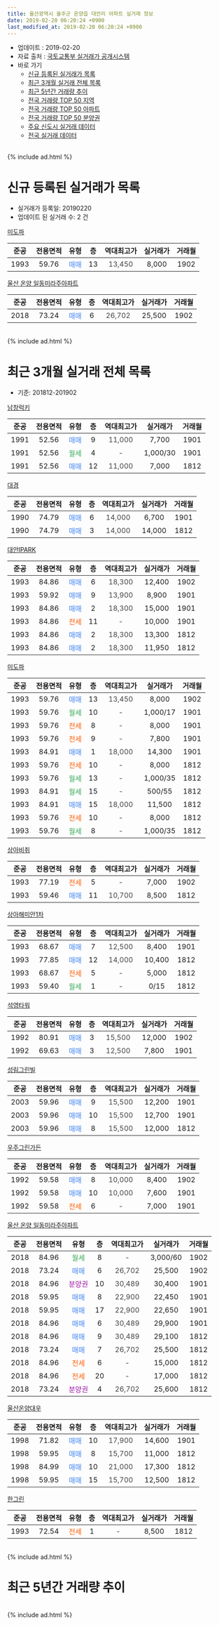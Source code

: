 ```yaml
---
title: 울산광역시 울주군 온양읍 대안리 아파트 실거래 정보
date: 2019-02-20 06:20:24 +0900
last_modified_at: 2019-02-20 06:20:24 +0900
---
```


* 업데이트 : 2019-02-20
* 자료 출처 : [국토교통부 실거래가 공개시스템](http://rt.molit.go.kr)
* 바로 가기
    * [신규 등록된 실거래가 목록](#신규-등록된-실거래가-목록)
    * [최근 3개월 실거래 전체 목록](#최근-3개월-실거래-전체-목록)
    * [최근 5년간 거래량 추이](#최근-5년간-거래량-추이)
    * [전국 거래량 TOP 50 지역](https://inasie.github.io/apt-trade-info/최근-3개월-전국에서-가장-거래가-많이-발생한-지역)
    * [전국 거래량 TOP 50 아파트](https://inasie.github.io/apt-trade-info/최근-3개월-전국에서-가장-거래가-많이-발생한-아파트)
    * [전국 거래량 TOP 50 분양권](https://inasie.github.io/apt-trade-info/최근-3개월-전국에서-가장-거래가-많이-발생한-분양권)
    * [주요 신도시 실거래 데이터](https://inasie.github.io/apt-trade-info/주요-신도시)
    * [전국 실거래 데이터](https://inasie.github.io/apt-trade-info/전국)
<br>
{% include ad.html %}
<br>

# 신규 등록된 실거래가 목록
* 실거래가 등록일: 20190220
* 업데이트 된 실거래 수: 2 건


[미도파](https://search.naver.com/search.naver?query=%EC%9A%B8%EC%82%B0%EA%B4%91%EC%97%AD%EC%8B%9C+%EC%9A%B8%EC%A3%BC%EA%B5%B0+%EC%98%A8%EC%96%91%EC%9D%8D+%EB%8C%80%EC%95%88%EB%A6%AC+%EB%AF%B8%EB%8F%84%ED%8C%8C)

|준공|전용면적|유형|층|역대최고가|실거래가|거래월|
|:---:|:---:|:---:|:---:|:---:|:---:|:---:|
|1993|59.76|<span style="color:#4285f3">매매</span>|13|<span style="color:#444444">13,450</span>|8,000|1902|

[울산 온양 일동미라주아파트](https://search.naver.com/search.naver?query=%EC%9A%B8%EC%82%B0%EA%B4%91%EC%97%AD%EC%8B%9C+%EC%9A%B8%EC%A3%BC%EA%B5%B0+%EC%98%A8%EC%96%91%EC%9D%8D+%EB%8C%80%EC%95%88%EB%A6%AC+%EC%9A%B8%EC%82%B0+%EC%98%A8%EC%96%91+%EC%9D%BC%EB%8F%99%EB%AF%B8%EB%9D%BC%EC%A3%BC%EC%95%84%ED%8C%8C%ED%8A%B8)

|준공|전용면적|유형|층|역대최고가|실거래가|거래월|
|:---:|:---:|:---:|:---:|:---:|:---:|:---:|
|2018|73.24|<span style="color:#4285f3">매매</span>|6|<span style="color:#444444">26,702</span>|25,500|1902|


<br>
{% include ad.html %}
<br>

# 최근 3개월 실거래 전체 목록
* 기준: 201812-201902


[남창럭키](https://search.naver.com/search.naver?query=%EC%9A%B8%EC%82%B0%EA%B4%91%EC%97%AD%EC%8B%9C+%EC%9A%B8%EC%A3%BC%EA%B5%B0+%EC%98%A8%EC%96%91%EC%9D%8D+%EB%8C%80%EC%95%88%EB%A6%AC+%EB%82%A8%EC%B0%BD%EB%9F%AD%ED%82%A4)

|준공|전용면적|유형|층|역대최고가|실거래가|거래월|
|:---:|:---:|:---:|:---:|:---:|:---:|:---:|
|1991|52.56|<span style="color:#4285f3">매매</span>|9|<span style="color:#444444">11,000</span>|7,700|1901|
|1991|52.56|<span style="color:#34a853">월세</span>|4|<span style="color:#444444">-</span>|1,000/30|1901|
|1991|52.56|<span style="color:#4285f3">매매</span>|12|<span style="color:#444444">11,000</span>|7,000|1812|

[대경](https://search.naver.com/search.naver?query=%EC%9A%B8%EC%82%B0%EA%B4%91%EC%97%AD%EC%8B%9C+%EC%9A%B8%EC%A3%BC%EA%B5%B0+%EC%98%A8%EC%96%91%EC%9D%8D+%EB%8C%80%EC%95%88%EB%A6%AC+%EB%8C%80%EA%B2%BD)

|준공|전용면적|유형|층|역대최고가|실거래가|거래월|
|:---:|:---:|:---:|:---:|:---:|:---:|:---:|
|1990|74.79|<span style="color:#4285f3">매매</span>|6|<span style="color:#444444">14,000</span>|6,700|1901|
|1990|74.79|<span style="color:#4285f3">매매</span>|3|<span style="color:#444444">14,000</span>|14,000|1812|

[대안IPARK](https://search.naver.com/search.naver?query=%EC%9A%B8%EC%82%B0%EA%B4%91%EC%97%AD%EC%8B%9C+%EC%9A%B8%EC%A3%BC%EA%B5%B0+%EC%98%A8%EC%96%91%EC%9D%8D+%EB%8C%80%EC%95%88%EB%A6%AC+%EB%8C%80%EC%95%88IPARK)

|준공|전용면적|유형|층|역대최고가|실거래가|거래월|
|:---:|:---:|:---:|:---:|:---:|:---:|:---:|
|1993|84.86|<span style="color:#4285f3">매매</span>|6|<span style="color:#444444">18,300</span>|12,400|1902|
|1993|59.92|<span style="color:#4285f3">매매</span>|9|<span style="color:#444444">13,900</span>|8,900|1901|
|1993|84.86|<span style="color:#4285f3">매매</span>|2|<span style="color:#444444">18,300</span>|15,000|1901|
|1993|84.86|<span style="color:#ff5a00">전세</span>|11|<span style="color:#444444">-</span>|10,000|1901|
|1993|84.86|<span style="color:#4285f3">매매</span>|2|<span style="color:#444444">18,300</span>|13,300|1812|
|1993|84.86|<span style="color:#4285f3">매매</span>|2|<span style="color:#444444">18,300</span>|11,950|1812|

[미도파](https://search.naver.com/search.naver?query=%EC%9A%B8%EC%82%B0%EA%B4%91%EC%97%AD%EC%8B%9C+%EC%9A%B8%EC%A3%BC%EA%B5%B0+%EC%98%A8%EC%96%91%EC%9D%8D+%EB%8C%80%EC%95%88%EB%A6%AC+%EB%AF%B8%EB%8F%84%ED%8C%8C)

|준공|전용면적|유형|층|역대최고가|실거래가|거래월|
|:---:|:---:|:---:|:---:|:---:|:---:|:---:|
|1993|59.76|<span style="color:#4285f3">매매</span>|13|<span style="color:#444444">13,450</span>|8,000|1902|
|1993|59.76|<span style="color:#34a853">월세</span>|10|<span style="color:#444444">-</span>|1,000/17|1901|
|1993|59.76|<span style="color:#ff5a00">전세</span>|8|<span style="color:#444444">-</span>|8,000|1901|
|1993|59.76|<span style="color:#ff5a00">전세</span>|9|<span style="color:#444444">-</span>|7,800|1901|
|1993|84.91|<span style="color:#4285f3">매매</span>|1|<span style="color:#444444">18,000</span>|14,300|1901|
|1993|59.76|<span style="color:#ff5a00">전세</span>|10|<span style="color:#444444">-</span>|8,000|1812|
|1993|59.76|<span style="color:#34a853">월세</span>|13|<span style="color:#444444">-</span>|1,000/35|1812|
|1993|84.91|<span style="color:#34a853">월세</span>|15|<span style="color:#444444">-</span>|500/55|1812|
|1993|84.91|<span style="color:#4285f3">매매</span>|15|<span style="color:#444444">18,000</span>|11,500|1812|
|1993|59.76|<span style="color:#ff5a00">전세</span>|10|<span style="color:#444444">-</span>|8,000|1812|
|1993|59.76|<span style="color:#34a853">월세</span>|8|<span style="color:#444444">-</span>|1,000/35|1812|

[상아비취](https://search.naver.com/search.naver?query=%EC%9A%B8%EC%82%B0%EA%B4%91%EC%97%AD%EC%8B%9C+%EC%9A%B8%EC%A3%BC%EA%B5%B0+%EC%98%A8%EC%96%91%EC%9D%8D+%EB%8C%80%EC%95%88%EB%A6%AC+%EC%83%81%EC%95%84%EB%B9%84%EC%B7%A8)

|준공|전용면적|유형|층|역대최고가|실거래가|거래월|
|:---:|:---:|:---:|:---:|:---:|:---:|:---:|
|1993|77.19|<span style="color:#ff5a00">전세</span>|5|<span style="color:#444444">-</span>|7,000|1902|
|1993|59.46|<span style="color:#4285f3">매매</span>|11|<span style="color:#444444">10,700</span>|8,500|1812|

[상아해미안1차](https://search.naver.com/search.naver?query=%EC%9A%B8%EC%82%B0%EA%B4%91%EC%97%AD%EC%8B%9C+%EC%9A%B8%EC%A3%BC%EA%B5%B0+%EC%98%A8%EC%96%91%EC%9D%8D+%EB%8C%80%EC%95%88%EB%A6%AC+%EC%83%81%EC%95%84%ED%95%B4%EB%AF%B8%EC%95%881%EC%B0%A8)

|준공|전용면적|유형|층|역대최고가|실거래가|거래월|
|:---:|:---:|:---:|:---:|:---:|:---:|:---:|
|1993|68.67|<span style="color:#4285f3">매매</span>|7|<span style="color:#444444">12,500</span>|8,400|1901|
|1993|77.85|<span style="color:#4285f3">매매</span>|12|<span style="color:#444444">14,000</span>|10,400|1812|
|1993|68.67|<span style="color:#ff5a00">전세</span>|5|<span style="color:#444444">-</span>|5,000|1812|
|1993|59.40|<span style="color:#34a853">월세</span>|1|<span style="color:#444444">-</span>|0/15|1812|

[석영타워](https://search.naver.com/search.naver?query=%EC%9A%B8%EC%82%B0%EA%B4%91%EC%97%AD%EC%8B%9C+%EC%9A%B8%EC%A3%BC%EA%B5%B0+%EC%98%A8%EC%96%91%EC%9D%8D+%EB%8C%80%EC%95%88%EB%A6%AC+%EC%84%9D%EC%98%81%ED%83%80%EC%9B%8C)

|준공|전용면적|유형|층|역대최고가|실거래가|거래월|
|:---:|:---:|:---:|:---:|:---:|:---:|:---:|
|1992|80.91|<span style="color:#4285f3">매매</span>|3|<span style="color:#444444">15,500</span>|12,000|1902|
|1992|69.63|<span style="color:#4285f3">매매</span>|3|<span style="color:#444444">12,500</span>|7,800|1901|

[성림그린빌](https://search.naver.com/search.naver?query=%EC%9A%B8%EC%82%B0%EA%B4%91%EC%97%AD%EC%8B%9C+%EC%9A%B8%EC%A3%BC%EA%B5%B0+%EC%98%A8%EC%96%91%EC%9D%8D+%EB%8C%80%EC%95%88%EB%A6%AC+%EC%84%B1%EB%A6%BC%EA%B7%B8%EB%A6%B0%EB%B9%8C)

|준공|전용면적|유형|층|역대최고가|실거래가|거래월|
|:---:|:---:|:---:|:---:|:---:|:---:|:---:|
|2003|59.96|<span style="color:#4285f3">매매</span>|9|<span style="color:#444444">15,500</span>|12,200|1901|
|2003|59.96|<span style="color:#4285f3">매매</span>|10|<span style="color:#444444">15,500</span>|12,700|1901|
|2003|59.96|<span style="color:#4285f3">매매</span>|8|<span style="color:#444444">15,500</span>|12,000|1812|

[우주그린가든](https://search.naver.com/search.naver?query=%EC%9A%B8%EC%82%B0%EA%B4%91%EC%97%AD%EC%8B%9C+%EC%9A%B8%EC%A3%BC%EA%B5%B0+%EC%98%A8%EC%96%91%EC%9D%8D+%EB%8C%80%EC%95%88%EB%A6%AC+%EC%9A%B0%EC%A3%BC%EA%B7%B8%EB%A6%B0%EA%B0%80%EB%93%A0)

|준공|전용면적|유형|층|역대최고가|실거래가|거래월|
|:---:|:---:|:---:|:---:|:---:|:---:|:---:|
|1992|59.58|<span style="color:#4285f3">매매</span>|8|<span style="color:#444444">10,000</span>|8,400|1902|
|1992|59.58|<span style="color:#4285f3">매매</span>|10|<span style="color:#444444">10,000</span>|7,600|1901|
|1992|59.58|<span style="color:#ff5a00">전세</span>|6|<span style="color:#444444">-</span>|7,000|1901|

[울산 온양 일동미라주아파트](https://search.naver.com/search.naver?query=%EC%9A%B8%EC%82%B0%EA%B4%91%EC%97%AD%EC%8B%9C+%EC%9A%B8%EC%A3%BC%EA%B5%B0+%EC%98%A8%EC%96%91%EC%9D%8D+%EB%8C%80%EC%95%88%EB%A6%AC+%EC%9A%B8%EC%82%B0+%EC%98%A8%EC%96%91+%EC%9D%BC%EB%8F%99%EB%AF%B8%EB%9D%BC%EC%A3%BC%EC%95%84%ED%8C%8C%ED%8A%B8)

|준공|전용면적|유형|층|역대최고가|실거래가|거래월|
|:---:|:---:|:---:|:---:|:---:|:---:|:---:|
|2018|84.96|<span style="color:#34a853">월세</span>|8|<span style="color:#444444">-</span>|3,000/60|1902|
|2018|73.24|<span style="color:#4285f3">매매</span>|6|<span style="color:#444444">26,702</span>|25,500|1902|
|2018|84.96|<span style="color:#9C11A5">분양권</span>|10|<span style="color:#444444">30,489</span>|30,400|1901|
|2018|59.95|<span style="color:#4285f3">매매</span>|8|<span style="color:#444444">22,900</span>|22,450|1901|
|2018|59.95|<span style="color:#4285f3">매매</span>|17|<span style="color:#444444">22,900</span>|22,650|1901|
|2018|84.96|<span style="color:#4285f3">매매</span>|6|<span style="color:#444444">30,489</span>|29,900|1901|
|2018|84.96|<span style="color:#4285f3">매매</span>|9|<span style="color:#444444">30,489</span>|29,100|1812|
|2018|73.24|<span style="color:#4285f3">매매</span>|7|<span style="color:#444444">26,702</span>|25,500|1812|
|2018|84.96|<span style="color:#ff5a00">전세</span>|6|<span style="color:#444444">-</span>|15,000|1812|
|2018|84.96|<span style="color:#ff5a00">전세</span>|20|<span style="color:#444444">-</span>|17,000|1812|
|2018|73.24|<span style="color:#9C11A5">분양권</span>|4|<span style="color:#444444">26,702</span>|25,600|1812|


<script async src="//pagead2.googlesyndication.com/pagead/js/adsbygoogle.js"></script>
<!-- 기본 -->
<ins class="adsbygoogle"
     style="display:block"
     data-ad-client="ca-pub-2446590836940007"
     data-ad-slot="1659523306"
     data-ad-format="auto"
     data-full-width-responsive="true"></ins>
<script>
(adsbygoogle = window.adsbygoogle || []).push({});
</script>


[울산온양대우](https://search.naver.com/search.naver?query=%EC%9A%B8%EC%82%B0%EA%B4%91%EC%97%AD%EC%8B%9C+%EC%9A%B8%EC%A3%BC%EA%B5%B0+%EC%98%A8%EC%96%91%EC%9D%8D+%EB%8C%80%EC%95%88%EB%A6%AC+%EC%9A%B8%EC%82%B0%EC%98%A8%EC%96%91%EB%8C%80%EC%9A%B0)

|준공|전용면적|유형|층|역대최고가|실거래가|거래월|
|:---:|:---:|:---:|:---:|:---:|:---:|:---:|
|1998|71.82|<span style="color:#4285f3">매매</span>|10|<span style="color:#444444">17,900</span>|14,600|1901|
|1998|59.95|<span style="color:#4285f3">매매</span>|8|<span style="color:#444444">15,700</span>|11,000|1812|
|1998|84.99|<span style="color:#4285f3">매매</span>|10|<span style="color:#444444">21,000</span>|17,300|1812|
|1998|59.95|<span style="color:#4285f3">매매</span>|15|<span style="color:#444444">15,700</span>|12,500|1812|

[한그린](https://search.naver.com/search.naver?query=%EC%9A%B8%EC%82%B0%EA%B4%91%EC%97%AD%EC%8B%9C+%EC%9A%B8%EC%A3%BC%EA%B5%B0+%EC%98%A8%EC%96%91%EC%9D%8D+%EB%8C%80%EC%95%88%EB%A6%AC+%ED%95%9C%EA%B7%B8%EB%A6%B0)

|준공|전용면적|유형|층|역대최고가|실거래가|거래월|
|:---:|:---:|:---:|:---:|:---:|:---:|:---:|
|1993|72.54|<span style="color:#ff5a00">전세</span>|1|<span style="color:#444444">-</span>|8,500|1812|


<br>
{% include ad.html %}
<br>

# 최근 5년간 거래량 추이


<div style="width:100%;">
    <canvas id="deal_progress" height="200"></canvas>
</div>

<script>
new Chart(document.getElementById("deal_progress"), {
    type: 'line',
    data: {
        labels: ['201402','201403','201404','201405','201406','201407','201408','201409','201410','201411','201412','201501','201502','201503','201504','201505','201506','201507','201508','201509','201510','201511','201512','201601','201602','201603','201604','201605','201606','201607','201608','201609','201610','201611','201612','201701','201702','201703','201704','201705','201706','201707','201708','201709','201710','201711','201712','201801','201802','201803','201804','201805','201806','201807','201808','201809','201810','201811','201812','201901','201902'],
        datasets: [{
            label: '매매',
            pointRadius: 1,
            data: [25, 29, 36, 16, 26, 25, 21, 23, 27, 27, 23, 31, 14, 31, 22, 27, 34, 34, 27, 28, 25, 34, 25, 15, 12, 32, 22, 16, 22, 20, 20, 16, 19, 20, 13, 10, 17, 24, 14, 12, 27, 20, 23, 31, 16, 16, 17, 38, 33, 43, 27, 24, 20, 14, 19, 23, 16, 26, 14, 15, 5],
            borderColor: "rgba(255, 201, 14, 1)",
            backgroundColor: "rgba(255, 201, 14, 0.5)",
            fill: false,
            lineTension: 0
        },{
            label: '전월세',
            pointRadius: 1,
            data: [12, 8, 9, 4, 7, 10, 10, 5, 8, 9, 7, 9, 8, 11, 5, 7, 6, 11, 3, 7, 13, 17, 9, 13, 10, 8, 10, 15, 12, 10, 7, 10, 7, 1, 9, 9, 8, 7, 10, 5, 10, 7, 11, 7, 9, 10, 10, 22, 28, 43, 31, 32, 24, 19, 25, 14, 17, 10, 10, 6, 2],
            borderColor: "rgba(0, 141, 185, 1)",
            backgroundColor: "rgba(0, 141, 185, 0.5)",
            fill: false,
            lineTension: 0
        }
        ]
    },
    options: {
        responsive: true,
        title: {
            display: false
        },
        tooltips: {
            mode: 'index',
            intersect: false
        },
        hover: {
            mode: 'nearest',
            intersect: true
        },
        scales: {
            xAxes: [{
                display: true,
                scaleLabel: {
                    display: true,
                    labelString: '년/월'
                }
            }],
            yAxes: [{
                display: true,
                ticks: {
                    suggestedMin: 0,
                },
                scaleLabel: {
                    display: true,
                    labelString: '실거래 수'
                }
            }]
        }
    }
});

</script>


<br>
{% include ad.html %}
<br>

